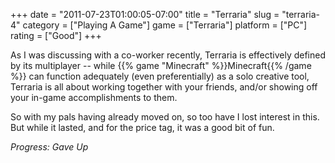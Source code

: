 +++
date = "2011-07-23T01:00:05-07:00"
title = "Terraria"
slug = "terraria-4"
category = ["Playing A Game"]
game = ["Terraria"]
platform = ["PC"]
rating = ["Good"]
+++

As I was discussing with a co-worker recently, Terraria is effectively defined by its multiplayer -- while {{% game "Minecraft" %}}Minecraft{{% /game %}} can function adequately (even preferentially) as a solo creative tool, Terraria is all about working together with your friends, and/or showing off your in-game accomplishments to them.

So with my pals having already moved on, so too have I lost interest in this.  But while it lasted, and for the price tag, it was a good bit of fun.

<i>Progress: Gave Up</i>